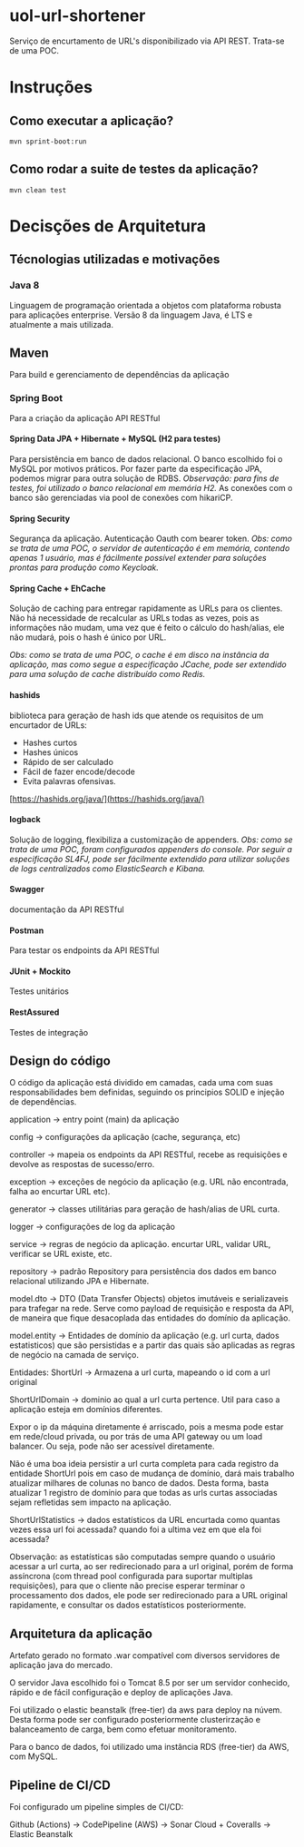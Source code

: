 # uol-url-shortener

Serviço de encurtamento de URL's disponibilizado via API REST. Trata-se de uma POC. 

# Instruções

## Como executar a aplicação?

`mvn sprint-boot:run`

## Como rodar a suite de testes da aplicação?

`mvn clean test`

# Decisções de Arquitetura

## Técnologias utilizadas e motivações

### Java 8

Linguagem de programação orientada a objetos com plataforma
robusta para aplicações enterprise. Versão 8 da linguagem Java, é LTS e atualmente a mais utilizada.

## Maven

Para build e gerenciamento de dependências da aplicação

### Spring Boot
Para a criação da aplicação API RESTful

#### Spring Data JPA + Hibernate + MySQL (H2 para testes)
Para persistência em banco de dados relacional.
O banco escolhido foi o MySQL por motivos práticos.
Por fazer parte da especificação JPA, podemos migrar para outra solução de RDBS.
*Observação: para fins de testes, foi utilizado o banco relacional em memória H2.*
As conexões com o banco são gerenciadas via pool de conexões com hikariCP.

#### Spring Security
Segurança da aplicação.
Autenticação Oauth com bearer token.
*Obs: como se trata de uma POC, o servidor de autenticação é em memória,
contendo apenas 1 usuário, mas é fácilmente possível extender para soluções prontas
para produção como Keycloak.*

#### Spring Cache + EhCache
Solução de caching para entregar rapidamente as URLs para os clientes.
Não há necessidade de recalcular as URLs todas as vezes,
pois as informações não mudam, uma vez que é feito o cálculo
do hash/alias, ele não mudará, pois o hash é único por URL.

*Obs: como se trata de uma POC, o cache é em disco na instância da aplicação,
mas como segue a especificação JCache, pode ser extendido
para uma solução de cache distribuído como Redis.*

#### hashids
biblioteca para geração de hash ids que atende os requisitos de um encurtador de URLs:
- Hashes curtos
- Hashes únicos
- Rápido de ser calculado
- Fácil de fazer encode/decode
- Evita palavras ofensivas.

[https://hashids.org/java/](https://hashids.org/java/)

#### logback
Solução de logging, flexibiliza a customização de appenders.
*Obs: como se trata de uma POC, foram configurados appenders
do console. Por seguir a especificação SL4FJ, pode ser fácilmente extendido para utilizar soluções de logs centralizados como ElasticSearch e Kibana.*

#### Swagger
documentação da API RESTful

#### Postman
Para testar os endpoints da API RESTful

#### JUnit + Mockito
Testes unitários
#### RestAssured
Testes de integração

## Design do código
O código da aplicação está dividido em camadas, cada uma com suas responsabilidades
bem definidas, seguindo os principios SOLID e injeção de dependências.

application -> entry point (main) da aplicação

config -> configurações da aplicação (cache, segurança, etc)

controller -> mapeia os endpoints da API RESTful,
recebe as requisições e devolve as respostas de sucesso/erro.

exception -> exceções de negócio da aplicação (e.g. URL não encontrada,
falha ao encurtar URL etc).

generator -> classes utilitárias para geração de hash/alias
de URL curta.

logger -> configurações de log da aplicação

service -> regras de negócio da aplicação.
encurtar URL, validar URL, verificar se URL existe, etc.

repository -> padrão Repository para persistência
dos dados em banco relacional utilizando JPA e Hibernate.

model.dto -> DTO (Data Transfer Objects) objetos imutáveis e serializaveis
para trafegar na rede. Serve como payload de requisição e resposta da API,
de maneira que fique desacoplada das entidades do domínio da aplicação.

model.entity -> Entidades de domínio da aplicação (e.g. url curta, dados
estatisticos) que são persistidas e a partir das quais são
aplicadas as regras de negócio na camada de serviço.

Entidades:
ShortUrl -> Armazena a url curta, mapeando o id com a url original

ShortUrlDomain -> dominio ao qual a url curta pertence.
Util para caso a aplicação esteja em domínios diferentes.

Expor o ip da máquina diretamente é arriscado, pois a mesma pode estar em rede/cloud privada, ou por trás de uma API gateway ou um load balancer. Ou seja, pode não ser acessível diretamente.

Não é uma boa ideia persistir a url curta completa para
cada registro da entidade ShortUrl pois em caso de mudança de domínio,
dará mais trabalho atualizar milhares de colunas no banco de dados.
Desta forma, basta atualizar 1 registro de domínio para que todas as urls curtas
associadas sejam refletidas sem impacto na aplicação.

ShortUrlStatistics -> dados estatísticos da URL encurtada como
quantas vezes essa url foi acessada? quando foi a ultima vez em que
ela foi acessada?

Observação: as estatísticas são computadas sempre quando o usuário
acessar a url curta, ao ser redirecionado para a url original, porém de forma assíncrona (com thread pool configurada
para suportar multiplas requisições), para que o cliente
não precise esperar terminar o processamento dos dados, ele pode
ser redirecionado para a URL original rapidamente, e consultar os dados estatísticos posteriormente.

## Arquitetura da aplicação

Artefato gerado no formato .war compatível com diversos servidores de aplicação java do mercado.

O servidor Java escolhido foi o Tomcat 8.5 por ser um servidor conhecido,
rápido e de fácil configuração e deploy de aplicações Java.

Foi utilizado o elastic beanstalk (free-tier) da aws para deploy na núvem. Desta forma
pode ser configurado posteriormente clusterirzação e balanceamento de carga, bem como efetuar monitoramento.

Para o banco de dados, foi utilizado uma instância RDS (free-tier)  da AWS, com MySQL.

## Pipeline de CI/CD

Foi configurado um pipeline simples de CI/CD: 

Github (Actions) -> CodePipeline (AWS) -> Sonar Cloud + Coveralls -> Elastic Beanstalk

